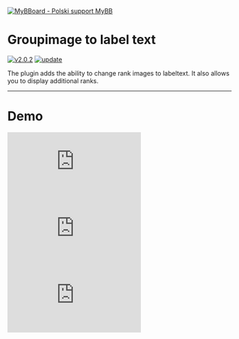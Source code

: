 [![MyBBoard - Polski support MyBB](https://mybboard.pl/images/mybbpl/logo.png "MyBBoard - Polski support MyBB")](http://mybboard.pl "MyBBoard - Polski support MyBB")

# Groupimage to label text

[![v2.0.2](https://img.shields.io/badge/release-v2.0.2-green.svg "v2.0.2")](https://github.com/inferno211/Groupimage-to-label-text/releases "v2.0.2") [![update](https://img.shields.io/badge/update-26.08.2018-red.svg "update")](https://github.com/inferno211/Groupimage-to-label-text/commits/master "update")

The plugin adds the ability to change rank images to labeltext. It also allows you to display additional ranks.

----
# Demo
![Ex.](https://mybboard.pl/xthreads_attach.php?file=2124_1525709793_0920f343/d333971c883fd0c26ea244ce5e74b648/other%20groups.png)
![](https://mybboard.pl/xthreads_attach.php?file=1537_1454510370_3fd46247/db2a04048bd7ff936dd7fbbfcda8b762/profile.png)
![](https://mybboard.pl/xthreads_attach.php?file=1536_1454510370_cbcd1525/0e0a68e3a425de421f5de7b1f9850f9d/posts.png)
